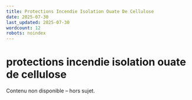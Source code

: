 ```yaml
---
title: Protections Incendie Isolation Ouate De Cellulose
date: 2025-07-30
last_updated: 2025-07-30
wordcount: 12
robots: noindex
---
```


# protections incendie isolation ouate de cellulose

Contenu non disponible – hors sujet.